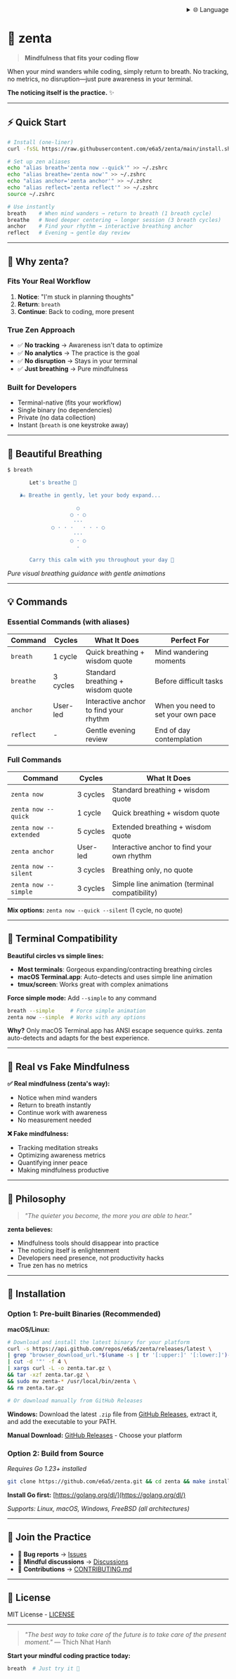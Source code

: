 
<div align="right">
  <details>
    <summary >🌐 Language</summary>
    <div>
      <div align="center">
        <a href="https://openaitx.github.io/view.html?user=e6a5&project=zenta&lang=en">English</a>
        | <a href="https://openaitx.github.io/view.html?user=e6a5&project=zenta&lang=zh-CN">简体中文</a>
        | <a href="https://openaitx.github.io/view.html?user=e6a5&project=zenta&lang=zh-TW">繁體中文</a>
        | <a href="https://openaitx.github.io/view.html?user=e6a5&project=zenta&lang=ja">日本語</a>
        | <a href="https://openaitx.github.io/view.html?user=e6a5&project=zenta&lang=ko">한국어</a>
        | <a href="https://openaitx.github.io/view.html?user=e6a5&project=zenta&lang=hi">हिन्दी</a>
        | <a href="https://openaitx.github.io/view.html?user=e6a5&project=zenta&lang=th">ไทย</a>
        | <a href="https://openaitx.github.io/view.html?user=e6a5&project=zenta&lang=fr">Français</a>
        | <a href="https://openaitx.github.io/view.html?user=e6a5&project=zenta&lang=de">Deutsch</a>
        | <a href="https://openaitx.github.io/view.html?user=e6a5&project=zenta&lang=es">Español</a>
        | <a href="https://openaitx.github.io/view.html?user=e6a5&project=zenta&lang=it">Italiano</a>
        | <a href="https://openaitx.github.io/view.html?user=e6a5&project=zenta&lang=ru">Русский</a>
        | <a href="https://openaitx.github.io/view.html?user=e6a5&project=zenta&lang=pt">Português</a>
        | <a href="https://openaitx.github.io/view.html?user=e6a5&project=zenta&lang=nl">Nederlands</a>
        | <a href="https://openaitx.github.io/view.html?user=e6a5&project=zenta&lang=pl">Polski</a>
        | <a href="https://openaitx.github.io/view.html?user=e6a5&project=zenta&lang=ar">العربية</a>
        | <a href="https://openaitx.github.io/view.html?user=e6a5&project=zenta&lang=fa">فارسی</a>
        | <a href="https://openaitx.github.io/view.html?user=e6a5&project=zenta&lang=tr">Türkçe</a>
        | <a href="https://openaitx.github.io/view.html?user=e6a5&project=zenta&lang=vi">Tiếng Việt</a>
        | <a href="https://openaitx.github.io/view.html?user=e6a5&project=zenta&lang=id">Bahasa Indonesia</a>
      </div>
    </div>
  </details>
</div>

# 🧘 zenta

> **Mindfulness that fits your coding flow**

When your mind wanders while coding, simply return to breath. No tracking, no metrics, no disruption—just pure awareness in your terminal.

**The noticing itself is the practice.** ✨

---

## ⚡ Quick Start

```bash
# Install (one-liner)
curl -fsSL https://raw.githubusercontent.com/e6a5/zenta/main/install.sh | bash

# Set up zen aliases
echo "alias breath='zenta now --quick'" >> ~/.zshrc
echo "alias breathe='zenta now'" >> ~/.zshrc
echo "alias anchor='zenta anchor'" >> ~/.zshrc
echo "alias reflect='zenta reflect'" >> ~/.zshrc
source ~/.zshrc

# Use instantly
breath    # When mind wanders → return to breath (1 breath cycle)
breathe   # Need deeper centering → longer session (3 breath cycles)
anchor    # Find your rhythm → interactive breathing anchor
reflect   # Evening → gentle day review
```

---

## 🌸 Why zenta?

### **Fits Your Real Workflow**

1. **Notice**: "I'm stuck in planning thoughts"
2. **Return**: `breath`
3. **Continue**: Back to coding, more present

### **True Zen Approach**

- ✅ **No tracking** → Awareness isn't data to optimize
- ✅ **No analytics** → The practice is the goal
- ✅ **No disruption** → Stays in your terminal
- ✅ **Just breathing** → Pure mindfulness

### **Built for Developers**

- Terminal-native (fits your workflow)
- Single binary (no dependencies)
- Private (no data collection)
- Instant (`breath` is one keystroke away)

---

## 🌊 Beautiful Breathing

```bash
$ breath

       Let's breathe 🌸

    🌬️ Breathe in gently, let your body expand...

                      ○
                    ○ · ○
                     ···
              ○ · · ·   · · · ○
                     ···
                    ○ · ○
                      ·

       Carry this calm with you throughout your day 🙏
```

_Pure visual breathing guidance with gentle animations_

---

## 💡 Commands

### **Essential Commands (with aliases)**

| Command   | Cycles   | What It Does                           | Perfect For                        |
| --------- | -------- | -------------------------------------- | ---------------------------------- |
| `breath`  | 1 cycle  | Quick breathing + wisdom quote         | Mind wandering moments             |
| `breathe` | 3 cycles | Standard breathing + wisdom quote      | Before difficult tasks             |
| `anchor`  | User-led | Interactive anchor to find your rhythm | When you need to set your own pace |
| `reflect` | -        | Gentle evening review                  | End of day contemplation           |

### **Full Commands**

| Command                | Cycles   | What It Does                                   |
| ---------------------- | -------- | ---------------------------------------------- |
| `zenta now`            | 3 cycles | Standard breathing + wisdom quote              |
| `zenta now --quick`    | 1 cycle  | Quick breathing + wisdom quote                 |
| `zenta now --extended` | 5 cycles | Extended breathing + wisdom quote              |
| `zenta anchor`         | User-led | Interactive anchor to find your own rhythm     |
| `zenta now --silent`   | 3 cycles | Breathing only, no quote                       |
| `zenta now --simple`   | 3 cycles | Simple line animation (terminal compatibility) |

**Mix options:** `zenta now --quick --silent` (1 cycle, no quote)

---

## 🔧 Terminal Compatibility

**Beautiful circles vs simple lines:**

- **Most terminals**: Gorgeous expanding/contracting breathing circles
- **macOS Terminal.app**: Auto-detects and uses simple line animation
- **tmux/screen**: Works great with complex animations

**Force simple mode:** Add `--simple` to any command

```bash
breath --simple     # Force simple animation
zenta now --simple  # Works with any options
```

**Why?** Only macOS Terminal.app has ANSI escape sequence quirks. zenta auto-detects and adapts for the best experience.

---

## 🎯 Real vs Fake Mindfulness

**✅ Real mindfulness (zenta's way):**

- Notice when mind wanders
- Return to breath instantly
- Continue work with awareness
- No measurement needed

**❌ Fake mindfulness:**

- Tracking meditation streaks
- Optimizing awareness metrics
- Quantifying inner peace
- Making mindfulness productive

---

## 🌿 Philosophy

> _"The quieter you become, the more you are able to hear."_

**zenta believes:**

- Mindfulness tools should disappear into practice
- The noticing itself is enlightenment
- Developers need presence, not productivity hacks
- True zen has no metrics

---

## 🚀 Installation

### **Option 1: Pre-built Binaries (Recommended)**

**macOS/Linux:**

```bash
# Download and install the latest binary for your platform
curl -s https://api.github.com/repos/e6a5/zenta/releases/latest \
| grep "browser_download_url.*$(uname -s | tr '[:upper:]' '[:lower:]')-$(uname -m | sed 's/x86_64/amd64/')" \
| cut -d '"' -f 4 \
| xargs curl -L -o zenta.tar.gz \
&& tar -xzf zenta.tar.gz \
&& sudo mv zenta-* /usr/local/bin/zenta \
&& rm zenta.tar.gz

# Or download manually from GitHub Releases
```

**Windows:**
Download the latest `.zip` file from [GitHub Releases](https://github.com/e6a5/zenta/releases), extract it, and add the executable to your PATH.

**Manual Download:** [GitHub Releases](https://github.com/e6a5/zenta/releases) - Choose your platform

### **Option 2: Build from Source**

_Requires Go 1.23+ installed_

```bash
git clone https://github.com/e6a5/zenta.git && cd zenta && make install-system
```

**Install Go first:** [https://golang.org/dl/](https://golang.org/dl/)

_Supports: Linux, macOS, Windows, FreeBSD (all architectures)_

---

## 🧘 Join the Practice

- 🐛 **Bug reports** → [Issues](https://github.com/e6a5/zenta/issues)
- 💭 **Mindful discussions** → [Discussions](https://github.com/e6a5/zenta/discussions)
- 🔧 **Contributions** → [CONTRIBUTING.md](CONTRIBUTING.md)

---

## 📄 License

MIT License - [LICENSE](LICENSE)

---

> _"The best way to take care of the future is to take care of the present moment."_ — Thich Nhat Hanh

**Start your mindful coding practice today:**

```bash
breath  # Just try it 🙏
```
